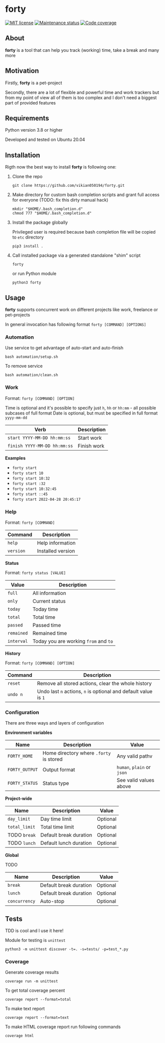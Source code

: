 # forty

[![MIT license][license-badge]][license-url]
[![Maintenance status][status-badge]][status-url]
[![Code coverage][coverage-badge]][coverage-url]

## About

**forty** is a tool that can help you track (working) time, take a break and many more

## Motivation

Firstly, **forty** is a pet-project

Secondly, there are a lot of flexible and powerful time and work trackers but from my point of view all of them is too complex and I don't need a biggest part of provided features

## Requirements

Python version 3.8 or higher

Developed and tested on Ubuntu 20.04

## Installation

Rigth now the best way to install **forty** is following one:
1. Clone the repo
    ```
    git clone https://github.com/vikian050194/forty.git
    ```
2. Make directory for custom bash completion scripts and grant full access for everyone (TODO: fix this dirty manual hack)
    ```
    mkdir "$HOME/.bash_completion.d"
    chmod 777 "$HOME/.bash_completion.d"
    ```
3. Install the package globally

   Privileged user is required because bash completion file will be copied to `etc` directory
    ```
    pip3 install .
    ```
4. Call installed package via a generated standalone "shim" script
    ```
    forty
    ```
    or run Python module
    ```
    python3 forty
    ```

## Usage

**forty** supports concurrent work on different projects like work, freelance or pet-projects

In general invocation has following format `forty [COMMAND] [OPTIONS]`

### Automation

Use service to get advantage of auto-start and auto-finish

```
bash automation/setup.sh
```

To remove service

```
bash automation/clean.sh
```

### Work

Format: `forty [COMMAND] [OPTION]`

Time is optional and it's possible to specify just `h`, `hh` or `hh:mm` - all possible subcases of full format
Date is optional, but must be specified in full format `yyyy-mm-dd`

| Verb | Description |
| --- | --- |
| `start YYYY-MM-DD hh:mm:ss` | Start work |
| `finish YYYY-MM-DD hh:mm:ss` | Finish work |

**Examples**

- `forty start`
- `forty start 10`
- `forty start 10:32`
- `forty start :32`
- `forty start 10:32:45`
- `forty start ::45`
- `forty start 2022-04-28 20:45:17`

### Help

Format: `forty [COMMAND]`

| Command | Description |
| --- | --- |
| `help` | Help information |
| `version` | Installed version |

**Status**

Format: `forty status [VALUE]`

| Value | Description |
| --- | --- |
| `full` | All information |
| `only` | Current status |
| `today` | Today time |
| `total` | Total time |
| `passed` | Passed time |
| `remained` | Remained time |
| `interval` | Today you are working `from` and `to` |

**History**

Format: `forty [COMMAND] [OPTION]`

| Command | Description |
| --- | --- |
| `reset` | Remove all stored actions, clear the whole history |
| `undo n` | Undo last `n` actions, `n` is optional and default value is `1` |

### Configuration

There are three ways and layers of configuration

**Environment variables**

| Name | Description | Value |
| --- | --- | --- |
| `FORTY_HOME` | Home directory where `.forty` is stored | Any valid pathv|
| `FORTY_OUTPUT` | Output format | `human`, `plain` or `json` |
| `FORTY_STATUS` | Status type | See valid values above |

**Project-wide**

| Name | Description | Value |
| --- | --- | --- |
| `day_limit` | Day time limit | Optional |
| `total_limit` | Total time limit | Optional |
| TODO `break` | Default break duration | Optional |
| TODO `lunch` | Default lunch duration | Optional |

**Global**

TODO

| Name | Description | Value |
| --- | --- | --- |
| `break` | Default break duration | Optional |
| `lunch` | Default break duration | Optional |
| `concurrency` | Auto-stop | Optional |

## Tests

TDD is cool and I use it here!

Module for testing is `unittest`

```
python3 -m unittest discover -t=. -s=tests/ -p=test_*.py
```

### Coverage

Generate coverage results
```
coverage run -m unittest
```

To get total coverage percent
```
coverage report --format=total
```

To make text report
```
coverage report --format=text
```

To make HTML coverage report run following commands
```
coverage html
```

[status-url]: https://github.com/vikian050194/forty/pulse
[status-badge]: https://img.shields.io/github/last-commit/vikian050194/forty.svg

[license-url]: https://github.com/vikian050194/forty/blob/master/LICENSE
[license-badge]: https://img.shields.io/github/license/vikian050194/forty.svg

[coverage-url]: https://codecov.io/gh/vikian050194/forty
[coverage-badge]: https://img.shields.io/codecov/c/github/vikian050194/forty
